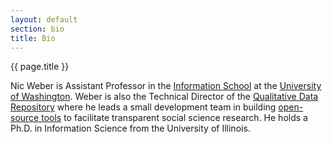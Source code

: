 ```yaml
---
layout: default
section: bio
title: Bio
---
```


{{ page.title }}


Nic Weber is Assistant Professor in the [Information School](http://www.ischool.uw.edu) at the [University of Washington](http://www.washington.edu/). Weber is also the Technical Director of the [Qualitative Data Repository](https://qdr.syr.edu/) where he leads a small development team in building [open-source tools](https://github.com/QualitativeDataRepository/) to facilitate transparent social science research. He holds a Ph.D. in Information Science from the University of Illinois.
</p>
